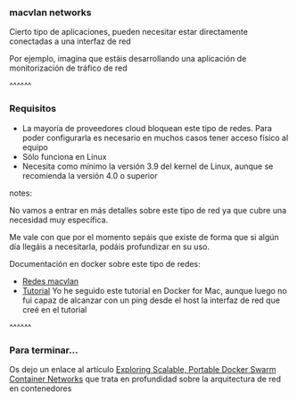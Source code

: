### macvlan networks

Cierto tipo de aplicaciones, pueden necesitar estar directamente conectadas a una
interfaz de red

Por ejemplo, imagina que estáis desarrollando una aplicación de monitorización 
de tráfico de red

^^^^^^

### Requisitos

* La mayoría de proveedores cloud bloquean este tipo de redes. Para poder configurarla
  es necesario en muchos casos tener acceso físico al equipo
* Sólo funciona en Linux
* Necesita como mínimo la versión 3.9 del kernel de Linux, aunque se recomienda 
  la versión 4.0 o superior

notes:

No vamos a entrar en más detalles sobre este tipo de red ya que cubre una necesidad
muy específica.

Me vale con que por el momento sepáis que existe de forma que si algún día llegáis 
a necesitarla, podáis profundizar en su uso.

Documentación en docker sobre este tipo de redes:
* [Redes macvlan](https://docs.docker.com/network/macvlan/)
* [Tutorial](https://docs.docker.com/network/macvlan/) Yo he seguido este tutorial
  en Docker for Mac, aunque luego no fui capaz de alcanzar con un ping desde el host la interfaz
  de red que creé en el tutorial


^^^^^^

### Para terminar...

Os dejo un enlace al artículo 
[Exploring Scalable, Portable Docker Swarm Container Networks](https://docs.mirantis.com/containers/v3.0/dockeree-ref-arch/networking/scalable-container-networks.html) 
que trata en profundidad sobre la arquitectura de red en contenedores

